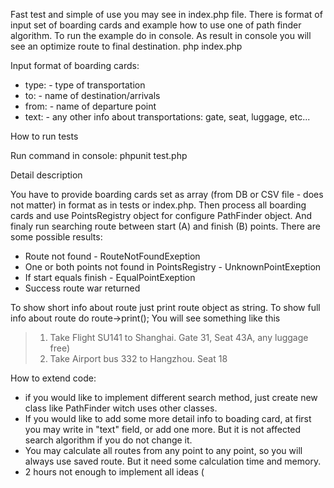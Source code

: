Fast test and simple of use you may see in index.php file. There is format of input set of boarding cards and example how to use one of path finder algorithm.
To run the example do in console. As result in console you will see an optimize route to final destination.
php index.php

Input format of boarding cards:
* type: <string> - type of transportation
* to:   <string> - name of destination/arrivals
* from: <string> - name of departure point
* text: <string> - any other info about transportations: gate, seat, luggage, etc...

How to run tests

Run command in console:
phpunit test.php

Detail description

You have to provide boarding cards set as array (from DB or CSV file - does not matter) in format as in tests or index.php. Then process all boarding cards and use PointsRegistry object for configure PathFinder object. And finaly run searching route between start (A) and finish (B) points.
There are some possible results:
* Route not found - RouteNotFoundExeption
* One or both points not found in PointsRegistry - UnknownPointExeption
* If start equals finish - EqualPointExeption
* Success route war returned

To show short info about route just print route object as string.
To show full info about route do route->print(); You will see something like this
> 1. Take Flight SU141 to Shanghai. Gate 31, Seat 43A, any luggage free)
> 2. Take Airport bus 332 to Hangzhou. Seat 18

How to extend code:

* if you would like to implement different search method, just create new class like PathFinder witch uses other classes.
* If you would like to add some more detail info to boading card, at first you may write in "text" field, or add one more. But it is not affected search algorithm if you do not change it.
* You may calculate all routes from any point to any point, so you will always use saved route. But it need some calculation time and memory.
* 2 hours not enough to implement all ideas (
